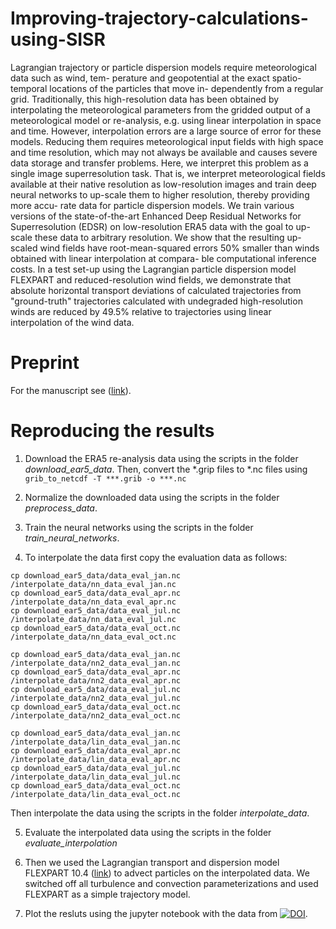 # Improving-trajectory-calculations-using-SISR

Lagrangian trajectory or particle dispersion models require meteorological data such as wind, tem-
perature and geopotential at the exact spatio-temporal locations of the particles that move in-
dependently from a regular grid. Traditionally, this high-resolution data has been obtained by
interpolating the meteorological parameters from the gridded output of a meteorological model or
re-analysis, e.g. using linear interpolation in space and time. However, interpolation errors are a
large source of error for these models. Reducing them requires meteorological input fields with high
space and time resolution, which may not always be available and causes severe data storage and
transfer problems. Here, we interpret this problem as a single image superresolution task. That
is, we interpret meteorological fields available at their native resolution as low-resolution images
and train deep neural networks to up-scale them to higher resolution, thereby providing more accu-
rate data for particle dispersion models. We train various versions of the state-of-the-art Enhanced
Deep Residual Networks for Superresolution (EDSR) on low-resolution ERA5 data with the goal to
up-scale these data to arbitrary resolution. We show that the resulting up-scaled wind fields have
root-mean-squared errors 50% smaller than winds obtained with linear interpolation at compara-
ble computational inference costs. In a test set-up using the Lagrangian particle dispersion model
FLEXPART and reduced-resolution wind fields, we demonstrate that absolute horizontal transport
deviations of calculated trajectories from "ground-truth" trajectories calculated with undegraded
high-resolution winds are reduced by 49.5% relative to trajectories using linear interpolation of the
wind data.


# Preprint

For the manuscript see ([link](https://egusphere.copernicus.org/preprints/2022/egusphere-2022-441/)).

# Reproducing the results

1. Download the ERA5 re-analysis data using the scripts in the folder *download_ear5_data*. Then, convert the *.grip files to *.nc files using ``` grib_to_netcdf -T ***.grib -o ***.nc ```

2. Normalize the downloaded data using the scripts in the folder *preprocess_data*.

3. Train the neural networks using the scripts in the folder *train_neural_networks*.

4. To interpolate the data first copy the evaluation data as follows:
```
cp download_ear5_data/data_eval_jan.nc /interpolate_data/nn_data_eval_jan.nc
cp download_ear5_data/data_eval_apr.nc /interpolate_data/nn_data_eval_apr.nc
cp download_ear5_data/data_eval_jul.nc /interpolate_data/nn_data_eval_jul.nc
cp download_ear5_data/data_eval_oct.nc /interpolate_data/nn_data_eval_oct.nc

cp download_ear5_data/data_eval_jan.nc /interpolate_data/nn2_data_eval_jan.nc
cp download_ear5_data/data_eval_apr.nc /interpolate_data/nn2_data_eval_apr.nc
cp download_ear5_data/data_eval_jul.nc /interpolate_data/nn2_data_eval_jul.nc
cp download_ear5_data/data_eval_oct.nc /interpolate_data/nn2_data_eval_oct.nc

cp download_ear5_data/data_eval_jan.nc /interpolate_data/lin_data_eval_jan.nc
cp download_ear5_data/data_eval_apr.nc /interpolate_data/lin_data_eval_apr.nc
cp download_ear5_data/data_eval_jul.nc /interpolate_data/lin_data_eval_jul.nc
cp download_ear5_data/data_eval_oct.nc /interpolate_data/lin_data_eval_oct.nc
```
Then interpolate the data using the scripts in the folder *interpolate_data*.

5. Evaluate the interpolated data using the scripts in the folder *evaluate_interpolation*

6. Then we used the Lagrangian transport and dispersion model FLEXPART 10.4 ([link](https://www.flexpart.eu/)) to advect particles on the interpolated data. We switched off all turbulence and convection parameterizations and used FLEXPART as a simple trajectory model.

7. Plot the resluts using the jupyter notebook with the data from [![DOI](https://zenodo.org/badge/DOI/10.5281/zenodo.6628749.svg)](https://doi.org/10.5281/zenodo.6628749).
